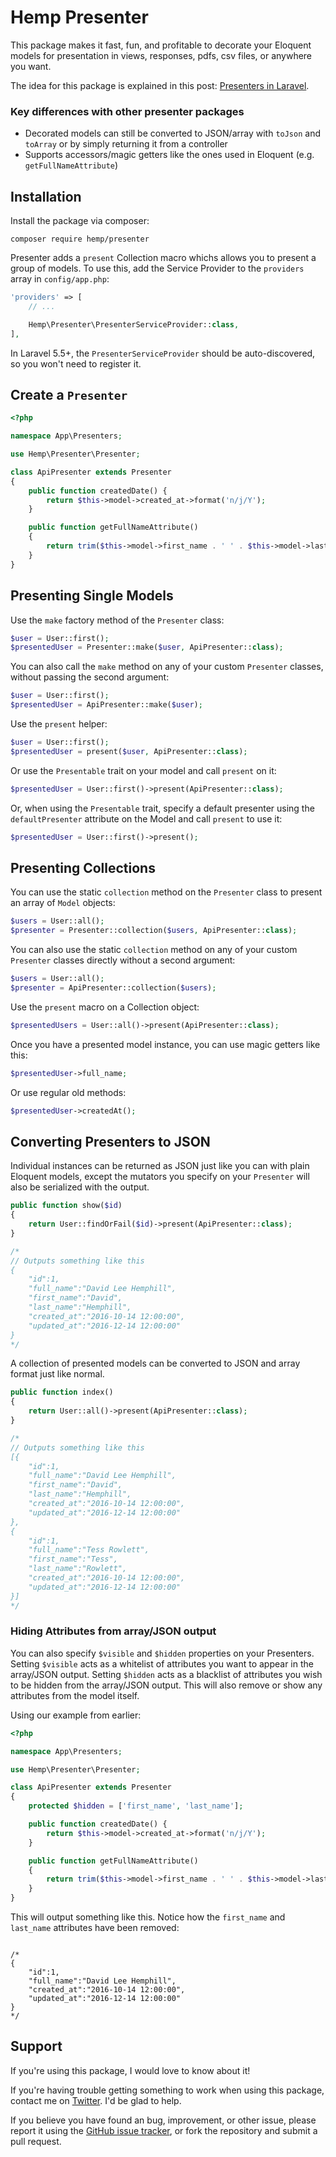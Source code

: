 # Hemp Presenter

This package makes it fast, fun, and profitable to decorate your Eloquent models for presentation in views, responses, pdfs, csv files, or anywhere you want.

The idea for this package is explained in this post: [Presenters in Laravel](https://davidhemphill.com/presenters-in-laravel/).

### Key differences with other presenter packages

- Decorated models can still be converted to JSON/array with `toJson` and `toArray` or by simply returning it from a controller
- Supports accessors/magic getters like the ones used in Eloquent (e.g. `getFullNameAttribute`)

## Installation

Install the package via composer:

```
composer require hemp/presenter
```

Presenter adds a `present` Collection macro whichs allows you to present a group of models. To use this, add the Service Provider to the `providers` array in `config/app.php`:

```php
'providers' => [
    // ...

    Hemp\Presenter\PresenterServiceProvider::class,
],
```

In Laravel 5.5+, the `PresenterServiceProvider` should be auto-discovered, so you won't need to register it.

## Create a `Presenter`

```php
<?php

namespace App\Presenters;

use Hemp\Presenter\Presenter;

class ApiPresenter extends Presenter
{
    public function createdDate() {
        return $this->model->created_at->format('n/j/Y');
    }

    public function getFullNameAttribute()
    {
        return trim($this->model->first_name . ' ' . $this->model->last_name);
    }
}
```

## Presenting Single Models

Use the `make` factory method of the `Presenter` class:

```php
$user = User::first();
$presentedUser = Presenter::make($user, ApiPresenter::class);
```

You can also call the `make` method on any of your custom `Presenter` classes, without passing the second argument:

```php
$user = User::first();
$presentedUser = ApiPresenter::make($user);
```

Use the `present` helper:

```php
$user = User::first();
$presentedUser = present($user, ApiPresenter::class);
```

Or use the `Presentable` trait on your model and call `present` on it:

```php
$presentedUser = User::first()->present(ApiPresenter::class);
```

Or, when using the `Presentable` trait, specify a default presenter using the `defaultPresenter` attribute on the Model and call `present` to use it:

```php
$presentedUser = User::first()->present();
```

## Presenting Collections

You can use the static `collection` method on the `Presenter` class to present an array of `Model` objects:

```php
$users = User::all();
$presenter = Presenter::collection($users, ApiPresenter::class);
```

You can also use the static `collection` method on any of your custom `Presenter` classes directly without a second argument:

```php
$users = User::all();
$presenter = ApiPresenter::collection($users);
```

Use the `present` macro on a Collection object:

```php
$presentedUsers = User::all()->present(ApiPresenter::class);
```

Once you have a presented model instance, you can use magic getters like this:

```php
$presentedUser->full_name;
```

Or use regular old methods:

```php
$presentedUser->createdAt();
```

## Converting Presenters to JSON

Individual instances can be returned as JSON just like you can with plain Eloquent models, except the mutators you specify on your `Presenter` will also be serialized with the output.

```php
public function show($id)
{
    return User::findOrFail($id)->present(ApiPresenter::class);
}

/*
// Outputs something like this
{
    "id":1,
    "full_name":"David Lee Hemphill",
    "first_name":"David",
    "last_name":"Hemphill",
    "created_at":"2016-10-14 12:00:00",
    "updated_at":"2016-12-14 12:00:00"
}
*/
```

A collection of presented models can be converted to JSON and array format just like normal.

```php
public function index()
{
    return User::all()->present(ApiPresenter::class);
}

/*
// Outputs something like this
[{
    "id":1,
    "full_name":"David Lee Hemphill",
    "first_name":"David",
    "last_name":"Hemphill",
    "created_at":"2016-10-14 12:00:00",
    "updated_at":"2016-12-14 12:00:00"
},
{
    "id":1,
    "full_name":"Tess Rowlett",
    "first_name":"Tess",
    "last_name":"Rowlett",
    "created_at":"2016-10-14 12:00:00",
    "updated_at":"2016-12-14 12:00:00"
}]
*/
```

### Hiding Attributes from array/JSON output

You can also specify `$visible` and `$hidden` properties on your Presenters. Setting `$visible` acts as a whitelist of attributes you want to appear in the array/JSON output. Setting `$hidden` acts as a blacklist of attributes you wish to be hidden from the array/JSON output. This will also remove or show any attributes from the model itself.

Using our example from earlier:

```php
<?php

namespace App\Presenters;

use Hemp\Presenter\Presenter;

class ApiPresenter extends Presenter
{
    protected $hidden = ['first_name', 'last_name'];

    public function createdDate() {
        return $this->model->created_at->format('n/j/Y');
    }

    public function getFullNameAttribute()
    {
        return trim($this->model->first_name . ' ' . $this->model->last_name);
    }
}
```

This will output something like this. Notice how the `first_name` and `last_name` attributes have been removed:

```

/*
{
    "id":1,
    "full_name":"David Lee Hemphill",
    "created_at":"2016-10-14 12:00:00",
    "updated_at":"2016-12-14 12:00:00"
}
*/
```

## Support

If you're using this package, I would love to know about it!

If you're having trouble getting something to work when using this package, contact me on [Twitter](https://twitter.com/davidhemphill). I'd be glad to help.

If you believe you have found an bug, improvement, or other issue, please report it using the [GitHub issue tracker](https://github.com/davidhemphill/presenter/issues), or fork the repository and submit a pull request.
